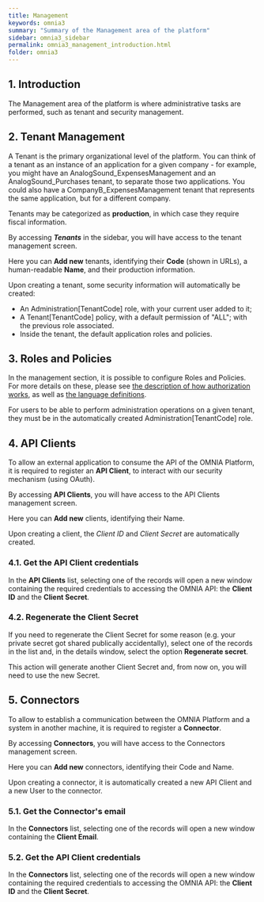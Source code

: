 ```yaml
---
title: Management
keywords: omnia3
summary: "Summary of the Management area of the platform"
sidebar: omnia3_sidebar
permalink: omnia3_management_introduction.html
folder: omnia3
---
```



## 1. Introduction

The Management area of the platform is where administrative tasks are performed, such as tenant and security management.

## 2. Tenant Management

A Tenant is the primary organizational level of the platform. You can think of a tenant as an instance of an application for a given company - for example, you might have an AnalogSound_ExpensesManagement and an AnalogSound_Purchases tenant, to separate those two applications. You could also have a CompanyB_ExpensesManagement tenant that represents the same application, but for a different company.

Tenants may be categorized as **production**, in which case they require fiscal information.

By accessing **_Tenants_** in the sidebar, you will have access to the tenant management screen.

Here you can **Add new** tenants, identifying their **Code** (shown in URLs), a human-readable **Name**, and their production information.

Upon creating a tenant, some security information will automatically be created:
- An Administration[TenantCode] role, with your current user added to it;
- A Tenant[TenantCode] policy, with a default permission of "ALL"; with the previous role associated.
- Inside the tenant, the default application roles and policies.

## 3. Roles and Policies

In the management section, it is possible to configure Roles and Policies. For more details on these, please see [the description of how authorization works](omnia3_authorization.html), as well as [the language definitions](omnia3_languages_sml.html).

For users to be able to perform administration operations on a given tenant, they must be in the automatically created Administration[TenantCode] role.

## 4. API Clients
To allow an external application to consume the API of the OMNIA Platform, it is required to register an **API Client**, to interact with our security mechanism (using OAuth).

By accessing **API Clients**, you will have access to the API Clients management screen.

Here you can **Add new** clients, identifying their Name.

Upon creating a client, the *Client ID* and *Client Secret* are automatically created. 

### 4.1. Get the API Client credentials
In the **API Clients** list, selecting one of the records will open a new window containing the required credentials to accessing the OMNIA API: the **Client ID** and the **Client Secret**.

### 4.2. Regenerate the Client Secret
If you need to regenerate the Client Secret for some reason (e.g. your private secret got shared publically accidentally), select one of the records in the list and, in the details window, select the option **Regenerate secret**.

This action will generate another Client Secret and, from now on, you will need to use the new Secret.


## 5. Connectors
To allow to establish a communication between the OMNIA Platform and a system in another machine, it is required to register a **Connector**.

By accessing **Connectors**, you will have access to the Connectors management screen.

Here you can **Add new** connectors, identifying their Code and Name.

Upon creating a connector, it is automatically created a new API Client and a new User to the connector.

### 5.1. Get the Connector's email
In the **Connectors** list, selecting one of the records will open a new window containing the **Client Email**.

### 5.2. Get the API Client credentials
In the **Connectors** list, selecting one of the records will open a new window containing the required credentials to accessing the OMNIA API: the **Client ID** and the **Client Secret**.